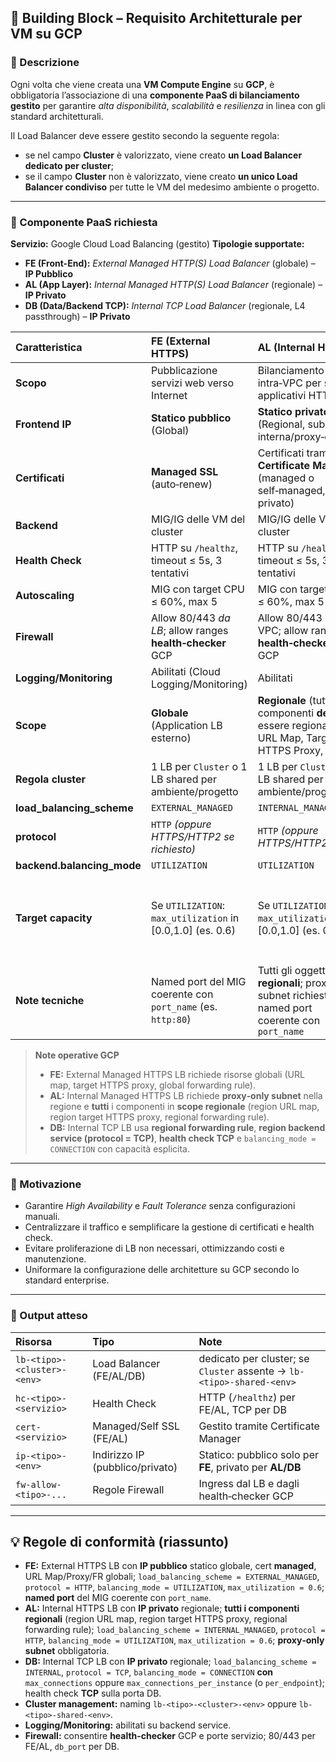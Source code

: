 ## 🧱 **Building Block – Requisito Architetturale per VM su GCP**

### 🔹 Descrizione

Ogni volta che viene creata una **VM Compute Engine** su **GCP**, è obbligatoria l’associazione di una **componente PaaS di bilanciamento gestito** per garantire *alta disponibilità*, *scalabilità* e *resilienza* in linea con gli standard architetturali.

Il Load Balancer deve essere gestito secondo la seguente regola:

* se nel campo **Cluster** è valorizzato, viene creato **un Load Balancer dedicato per cluster**;
* se il campo **Cluster** non è valorizzato, viene creato **un unico Load Balancer condiviso** per tutte le VM del medesimo ambiente o progetto.

---

### 🔹 Componente PaaS richiesta

**Servizio:** Google Cloud Load Balancing (gestito)
**Tipologie supportate:**

* **FE (Front-End):** *External Managed HTTP(S) Load Balancer* (globale) – **IP Pubblico**
* **AL (App Layer):** *Internal Managed HTTP(S) Load Balancer* (regionale) – **IP Privato**
* **DB (Data/Backend TCP):** *Internal TCP Load Balancer* (regionale, L4 passthrough) – **IP Privato**

| Caratteristica             | FE (External HTTPS)                                         | AL (Internal HTTPS)                                                                               | DB (Internal TCP)                                                                                                                                                          |
| :------------------------- | :---------------------------------------------------------- | :------------------------------------------------------------------------------------------------ | :------------------------------------------------------------------------------------------------------------------------------------------------------------------------- |
| **Scopo**                  | Pubblicazione servizi web verso Internet                    | Bilanciamento intra‑VPC per servizi applicativi HTTP(S)                                           | Bilanciamento TCP per servizi DB (es. 5432/3306/1521)                                                                                                                      |
| **Frontend IP**            | **Statico pubblico** (Global)                               | **Statico privato** (Regional, subnet interna/proxy‑only)                                         | **Statico privato** (Regional, subnet interna)                                                                                                                             |
| **Certificati**            | **Managed SSL** (auto‑renew)                                | Certificati tramite **Certificate Manager** (managed o self‑managed, DNS privato)                 | N/D (livello TCP)                                                                                                                                                          |
| **Backend**                | MIG/IG delle VM del cluster                                 | MIG/IG delle VM del cluster                                                                       | MIG/IG delle VM DB                                                                                                                                                         |
| **Health Check**           | HTTP su `/healthz`, timeout ≤ 5s, 3 tentativi               | HTTP su `/healthz`, timeout ≤ 5s, 3 tentativi                                                     | TCP sulla porta del DB (es. 5432), timeout ≤ 5s, 3 tentativi                                                                                                               |
| **Autoscaling**            | MIG con target CPU ≤ 60%, max 5                             | MIG con target CPU ≤ 60%, max 5                                                                   | **Facoltativo** (tipicamente fisso per DB)                                                                                                                                 |
| **Firewall**               | Allow 80/443 *da LB*; allow ranges **health‑checker** GCP   | Allow 80/443 dal VPC; allow ranges **health‑checker** GCP                                         | Allow `db_port` dal VPC; allow ranges **health‑checker** GCP                                                                                                               |
| **Logging/Monitoring**     | Abilitati (Cloud Logging/Monitoring)                        | Abilitati                                                                                         | Abilitati                                                                                                                                                                  |
| **Scope**                  | **Globale** (Application LB esterno)                        | **Regionale** (tutti i componenti **devono** essere regionali: URL Map, Target HTTPS Proxy, FR)   | **Regionale** (TCP LB interno)                                                                                                                                             |
| **Regola cluster**         | 1 LB per `Cluster` o 1 LB shared per ambiente/progetto      | 1 LB per `Cluster` o 1 LB shared per ambiente/progetto                                            | 1 LB per `Cluster` o 1 LB shared per ambiente/progetto                                                                                                                     |
| **load_balancing_scheme**  | `EXTERNAL_MANAGED`                                          | `INTERNAL_MANAGED`                                                                                | `INTERNAL`                                                                                                                                                                 |
| **protocol**               | `HTTP` *(oppure HTTPS/HTTP2 se richiesto)*                  | `HTTP` *(oppure HTTPS/HTTP2/H2C)*                                                                 | `TCP`                                                                                                                                                                      |
| **backend.balancing_mode** | `UTILIZATION`                                               | `UTILIZATION`                                                                                     | `CONNECTION`                                                                                                                                                               |
| **Target capacity**        | Se `UTILIZATION`: `max_utilization` in [0.0,1.0] (es. 0.6)  | Se `UTILIZATION`: `max_utilization` in [0.0,1.0] (es. 0.6)                                        | **Obbligatorio** con `CONNECTION`: impostare `max_connections` *oppure* `max_connections_per_instance` (o `per_endpoint`). Impostare anche `capacity_scaler > 0` se usato. |
| **Note tecniche**          | Named port del MIG coerente con `port_name` (es. `http:80`) | Tutti gli oggetti **regionali**; proxy‑only subnet richiesta; named port coerente con `port_name` | Passthrough L4; non usare `max_utilization`/`max_rate*` con `CONNECTION`                                                                                                   |

> **Note operative GCP**
>
> * **FE:** External Managed HTTPS LB richiede risorse globali (URL map, target HTTPS proxy, global forwarding rule).
> * **AL:** Internal Managed HTTPS LB richiede **proxy‑only subnet** nella regione e **tutti** i componenti in **scope regionale** (region URL map, region target HTTPS proxy, regional forwarding rule).
> * **DB:** Internal TCP LB usa **regional forwarding rule**, **region backend service (protocol = TCP)**, **health check TCP** e `balancing_mode = CONNECTION` con capacità esplicita.

---

### 🔹 Motivazione

* Garantire *High Availability* e *Fault Tolerance* senza configurazioni manuali.
* Centralizzare il traffico e semplificare la gestione di certificati e health check.
* Evitare proliferazione di LB non necessari, ottimizzando costi e manutenzione.
* Uniformare la configurazione delle architetture su GCP secondo lo standard enterprise.

---

### 🔹 Output atteso

| Risorsa                     | Tipo                            | Note                                                                  |
| :-------------------------- | :------------------------------ | :-------------------------------------------------------------------- |
| `lb-<tipo>-<cluster>-<env>` | Load Balancer (FE/AL/DB)        | dedicato per cluster; se `Cluster` assente → `lb-<tipo>-shared-<env>` |
| `hc-<tipo>-<servizio>`      | Health Check                    | HTTP (`/healthz`) per FE/AL, TCP per DB                               |
| `cert-<servizio>`           | Managed/Self SSL (FE/AL)        | Gestito tramite Certificate Manager                                   |
| `ip-<tipo>-<env>`           | Indirizzo IP (pubblico/privato) | Statico: pubblico solo per **FE**, privato per **AL/DB**              |
| `fw-allow-<tipo>-...`       | Regole Firewall                 | Ingress dal LB e dagli health‑checker GCP                             |

---

## 💡 **Regole di conformità (riassunto)**

* **FE:** External HTTPS LB con **IP pubblico** statico globale, cert **managed**, URL Map/Proxy/FR globali; `load_balancing_scheme = EXTERNAL_MANAGED`, `protocol = HTTP`, `balancing_mode = UTILIZATION`, `max_utilization = 0.6`; **named port** del MIG coerente con `port_name`.
* **AL:** Internal HTTPS LB con **IP privato** regionale; **tutti i componenti regionali** (region URL map, region target HTTPS proxy, regional forwarding rule); `load_balancing_scheme = INTERNAL_MANAGED`, `protocol = HTTP`, `balancing_mode = UTILIZATION`, `max_utilization = 0.6`; **proxy‑only subnet** obbligatoria.
* **DB:** Internal TCP LB con **IP privato** regionale; `load_balancing_scheme = INTERNAL`, `protocol = TCP`, `balancing_mode = CONNECTION` **con** `max_connections` oppure `max_connections_per_instance` (o `per_endpoint`); health check **TCP** sulla porta DB.
* **Cluster management:** naming `lb-<tipo>-<cluster>-<env>` oppure `lb-<tipo>-shared-<env>`.
* **Logging/Monitoring:** abilitati su backend service.
* **Firewall:** consentire **health‑checker** GCP e porte servizio; 80/443 per FE/AL, `db_port` per DB.
